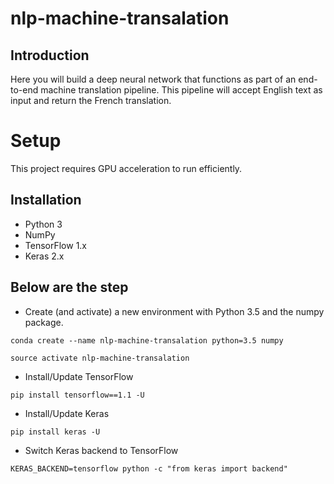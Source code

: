 # nlp-machine-transalation
## Introduction
Here you will build a deep neural network that functions as part of an end-to-end machine translation pipeline. This pipeline will accept English text as input and return the French translation.

# Setup

This project requires GPU acceleration to run efficiently.

## Installation
- Python 3
- NumPy
- TensorFlow 1.x
- Keras 2.x

## Below are the step
- Create (and activate) a new environment with Python 3.5 and the numpy package.

`conda create --name nlp-machine-transalation python=3.5 numpy`

`source activate nlp-machine-transalation`

- Install/Update TensorFlow

`pip install tensorflow==1.1 -U`

- Install/Update Keras

`pip install keras -U`

- Switch Keras backend to TensorFlow

`KERAS_BACKEND=tensorflow python -c "from keras import backend"`